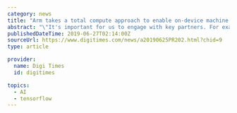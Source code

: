 ```yaml
---
category: news
title: "Arm takes a total compute approach to enable on-device machine learning"
abstract: "\"It's important for us to engage with key partners. For example, we are partnering with Google to develop TensorFlow Lite Micro for embedded devices.\" \"In addition, as ML algorithm players are key to drive innovation, we also need to engage directly with ..."
publishedDateTime: 2019-06-27T02:14:00Z
sourceUrl: https://www.digitimes.com/news/a20190625PR202.html?chid=9
type: article

provider:
  name: Digi Times
  id: digitimes

topics:
  - AI
  - tensorflow
---
```

